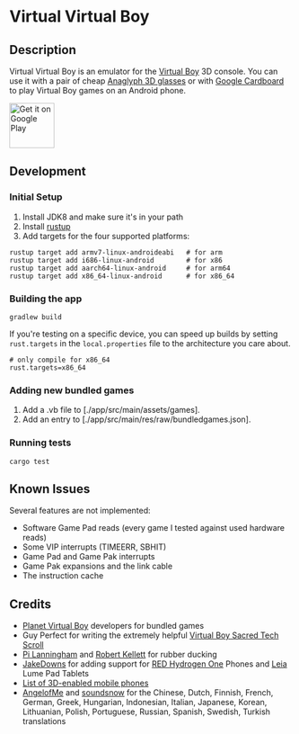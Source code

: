 # Virtual Virtual Boy

## Description

Virtual Virtual Boy is an emulator for the [Virtual Boy](https://en.wikipedia.org/wiki/Virtual_Boy) 3D console. You can use it with a pair of cheap [Anaglyph 3D glasses](https://en.wikipedia.org/wiki/Anaglyph_3D) or with [Google Cardboard](https://arvr.google.com/cardboard/) to play Virtual Boy games on an Android phone.

[<img src="https://play.google.com/intl/en_us/badges/images/generic/en-play-badge.png"
     alt="Get it on Google Play"
     height="80">](https://play.google.com/store/apps/details?id=com.simongellis.vvb)

## Development

### Initial Setup
1. Install JDK8 and make sure it's in your path
2. Install [rustup](https://rustup.rs/)
3. Add targets for the four supported platforms:
```shell script
rustup target add armv7-linux-androideabi   # for arm
rustup target add i686-linux-android        # for x86
rustup target add aarch64-linux-android     # for arm64
rustup target add x86_64-linux-android      # for x86_64
```

### Building the app
```shell script
gradlew build
```

If you're testing on a specific device, you can speed up builds by setting `rust.targets` in the `local.properties` file to the architecture you care about.
```properties
# only compile for x86_64
rust.targets=x86_64
```

### Adding new bundled games
1. Add a .vb file to [./app/src/main/assets/games].
2. Add an entry to [./app/src/main/res/raw/bundledgames.json].

### Running tests
```shell script
cargo test
```

## Known Issues

Several features are not implemented:
 - Software Game Pad reads (every game I tested against used hardware reads)
 - Some VIP interrupts (TIMEERR, SBHIT)
 - Game Pad and Game Pak interrupts
 - Game Pak expansions and the link cable
 - The instruction cache

## Credits
- [Planet Virtual Boy](https://virtual-boy.com) developers for bundled games
- Guy Perfect for writing the extremely helpful [Virtual Boy Sacred Tech Scroll](https://virtual-boy.com/documents/virtual-boy-sacred-tech-scroll)
- [Pi Lanningham](https://github.com/Quantumplation) and [Robert Kellett](https://github.com/Splagoon) for rubber ducking
- [JakeDowns](https://github.com/jakedowns) for adding support for [RED Hydrogen One](https://wikipedia.org/wiki/Red_Hydrogen_One) Phones and [Leia](https://wikipedia.org/wiki/Leia_(company)) Lume Pad Tablets
- [List of 3D-enabled mobile phones](https://wikipedia.org/wiki/List_of_3D-enabled_mobile_phones)
- [AngelofMe](https://github.com/AngelofMe) and [soundsnow](https://github.com/soundsnow) for the Chinese, Dutch, Finnish, French, German, Greek, Hungarian, Indonesian, Italian, Japanese, Korean, Lithuanian, Polish, Portuguese, Russian, Spanish, Swedish, Turkish translations
